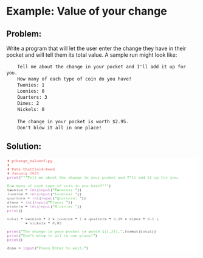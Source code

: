 # Example: Value of your change

## Problem:

Write a program that will let the user enter the change they have in their pocket and will tell them its total value. A sample run might look like:

```plaintext
    Tell me about the change in your pocket and I'll add it up for you.
    How many of each type of coin do you have?
    Twonies: 1
    Loonies: 0
    Quarters: 3
    Dimes: 2
    Nickels: 0

    The change in your pocket is worth $2.95.
    Don't blow it all in one place!
```

## Solution:

![Python code to add up the change in your pocket.](18_change_value_of.py.png)
